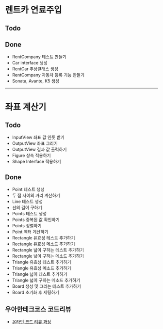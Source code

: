 # 렌트카 연료주입
## Todo

## Done
* RentCompany 테스트 만들기
* Car interface 생성
* RentCar 추상클래스 생성
* RentCompany 자동차 등록 기능 만들기
* Sonata, Avante, K5 생성

---
# 좌표 계산기
## Todo
* InputView 좌표 값 인풋 받기
* OutputView 좌표 그리기
* OutputView 결과 값 출력하기
* Figure 상속 적용하기
* Shape Interface 적용하기

## Done
* Point 테스트 생성
* 두 점 사이의 거리 계산하기
* Line 테스트 생성
* 선의 길이 구하기
* Points 테스트 생성
* Points 중복된 값 확인하기
* Points 정렬하기
* Point 벡터 계산하기
* Rectangle 유효성 테스트 추가하기
* Rectangle 유효성 메소드 추가하기
* Rectangle 넓이 구하는 테스트 추가하기
* Rectangle 넓이 구하는 메소드 추가하기
* Triangle 유효성 테스트 추가하기
* Triangle 유효성 메소드 추가하기
* Triangle 넓이 테스트 추가하기
* Triangle 넓이 구하는 메소드 추가하기
* Board 생성 및 그리는 테스트 추가하기
* Board 초기화 후 세팅하기

## 우아한테크코스 코드리뷰
* [온라인 코드 리뷰 과정](https://github.com/woowacourse/woowacourse-docs/blob/master/maincourse/README.md)
